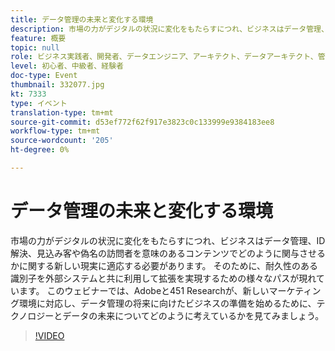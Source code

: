 ```yaml
---
title: データ管理の未来と変化する環境
description: 市場の力がデジタルの状況に変化をもたらすにつれ、ビジネスはデータ管理、ID解決、見込み客や偽名の訪問者を意味のあるコンテンツでどのように関与させるかに関する新しい現実に適応する必要があります。 そのために、耐久性のある識別子を外部システムと共に利用して拡張を実現するための様々なパスが現れています。 このウェビナーでは、Adobeと451 Researchが、新しいマーケティング環境に対応し、データ管理の将来に向けたビジネスの準備を始めるために、テクノロジーとデータの未来についてどのように考えているかを見てみましょう。
feature: 概要
topic: null
role: ビジネス実践者、開発者、データエンジニア、アーキテクト、データアーキテクト、管理者、リーダー
level: 初心者、中級者、経験者
doc-type: Event
thumbnail: 332077.jpg
kt: 7333
type: イベント
translation-type: tm+mt
source-git-commit: d53ef772f62f917e3823c0c133999e9384183ee8
workflow-type: tm+mt
source-wordcount: '205'
ht-degree: 0%

---
```



# データ管理の未来と変化する環境

市場の力がデジタルの状況に変化をもたらすにつれ、ビジネスはデータ管理、ID解決、見込み客や偽名の訪問者を意味のあるコンテンツでどのように関与させるかに関する新しい現実に適応する必要があります。 そのために、耐久性のある識別子を外部システムと共に利用して拡張を実現するための様々なパスが現れています。 このウェビナーでは、Adobeと451 Researchが、新しいマーケティング環境に対応し、データ管理の将来に向けたビジネスの準備を始めるために、テクノロジーとデータの未来についてどのように考えているかを見てみましょう。

>[!VIDEO](https://video.tv.adobe.com/v/332077/?quality=12&learn=on)
